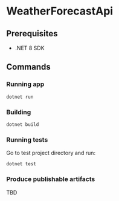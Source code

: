 # WeatherForecastApi

## Prerequisites

* .NET 8 SDK

## Commands

### Running app

`dotnet run`

### Building

`dotnet build`

### Running tests

Go to test project directory and run:

`dotnet test`

### Produce publishable artifacts

TBD
